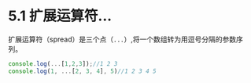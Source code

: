 # 5.1 扩展运算符...

扩展运算符（spread）是三个点（<code>...</code>）,将一个数组转为用逗号分隔的参数序列。
```js
console.log(...[1,2,3]);//1 2 3
console.log(1, ...[2, 3, 4], 5)//1 2 3 4 5
```